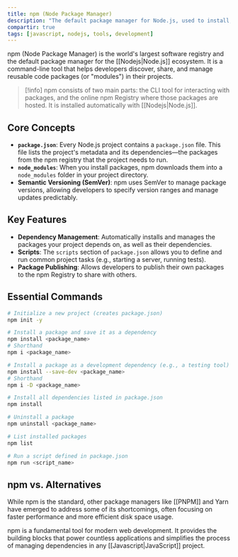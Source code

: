 ```yaml
---
title: npm (Node Package Manager)
description: "The default package manager for Node.js, used to install, manage, and share reusable JavaScript code."
compartir: true
tags: [javascript, nodejs, tools, development]
---
```


npm (Node Package Manager) is the world's largest software registry and the default package manager for the [[Nodejs|Node.js]] ecosystem. It is a command-line tool that helps developers discover, share, and manage reusable code packages (or "modules") in their projects.

> [!info]
> npm consists of two main parts: the CLI tool for interacting with packages, and the online npm Registry where those packages are hosted. It is installed automatically with [[Nodejs|Node.js]].

## Core Concepts

- **`package.json`**: Every Node.js project contains a `package.json` file. This file lists the project's metadata and its dependencies—the packages from the npm registry that the project needs to run.
- **`node_modules`**: When you install packages, npm downloads them into a `node_modules` folder in your project directory.
- **Semantic Versioning (SemVer)**: npm uses SemVer to manage package versions, allowing developers to specify version ranges and manage updates predictably.

## Key Features

- **Dependency Management**: Automatically installs and manages the packages your project depends on, as well as their dependencies.
- **Scripts**: The `scripts` section of `package.json` allows you to define and run common project tasks (e.g., starting a server, running tests).
- **Package Publishing**: Allows developers to publish their own packages to the npm Registry to share with others.

## Essential Commands

```bash
# Initialize a new project (creates package.json)
npm init -y

# Install a package and save it as a dependency
npm install <package_name>
# Shorthand
npm i <package_name>

# Install a package as a development dependency (e.g., a testing tool)
npm install --save-dev <package_name>
# Shorthand
npm i -D <package_name>

# Install all dependencies listed in package.json
npm install

# Uninstall a package
npm uninstall <package_name>

# List installed packages
npm list

# Run a script defined in package.json
npm run <script_name>
```

## npm vs. Alternatives

While npm is the standard, other package managers like [[PNPM]] and Yarn have emerged to address some of its shortcomings, often focusing on faster performance and more efficient disk space usage.

npm is a fundamental tool for modern web development. It provides the building blocks that power countless applications and simplifies the process of managing dependencies in any [[Javascript|JavaScript]] project.